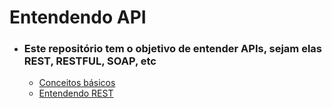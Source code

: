 # Entendendo API

- ### Este repositório tem o objetivo de entender APIs, sejam elas REST, RESTFUL, SOAP, etc
  - <a href="https://github.com/MatheusGobetti/entendendo_api/blob/main/conceitos-basicos.md">Conceitos básicos</a><br>
  - <a href="https://github.com/MatheusGobetti/entendendo_api/blob/main/entendendo-rest.md">Entendendo REST</a>
